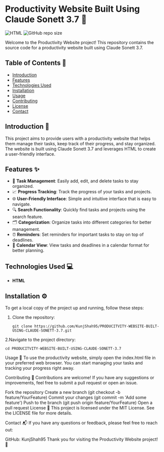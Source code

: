 # Productivity Website Built Using Claude Sonett 3.7 🚀

![HTML](https://img.shields.io/badge/HTML-100%25-blue) ![GitHub repo size](https://img.shields.io/github/repo-size/KunjShah95/PRODUCITVITY-WEBSITE-BUILT-USING-CLAUDE-SONETT-3.7)

Welcome to the Productivity Website project! This repository contains the source code for a productivity website built using Claude Sonett 3.7.

## Table of Contents 📑

- [Introduction](#introduction)
- [Features](#features)
- [Technologies Used](#technologies-used)
- [Installation](#installation)
- [Usage](#usage)
- [Contributing](#contributing)
- [License](#license)
- [Contact](#contact)

## Introduction 🌟

This project aims to provide users with a productivity website that helps them manage their tasks, keep track of their progress, and stay organized. The website is built using Claude Sonett 3.7 and leverages HTML to create a user-friendly interface.

## Features ✨

- 📝 **Task Management**: Easily add, edit, and delete tasks to stay organized.
- 📈 **Progress Tracking**: Track the progress of your tasks and projects.
- 🌐 **User-Friendly Interface**: Simple and intuitive interface that is easy to navigate.
- 🔍 **Search Functionality**: Quickly find tasks and projects using the search feature.
- 🗂️ **Categorization**: Organize tasks into different categories for better management.
- ⏰ **Reminders**: Set reminders for important tasks to stay on top of deadlines.
- 📅 **Calendar View**: View tasks and deadlines in a calendar format for better planning.

## Technologies Used 💻

- **HTML**

## Installation ⚙️

To get a local copy of the project up and running, follow these steps:

1. Clone the repository:
   ```
   git clone https://github.com/KunjShah95/PRODUCITVITY-WEBSITE-BUILT-USING-CLAUDE-SONETT-3.7.git
   ```
2.Navigate to the project directory:
```
cd PRODUCITVITY-WEBSITE-BUILT-USING-CLAUDE-SONETT-3.7
```

Usage 🚀
To use the productivity website, simply open the index.html file in your preferred web browser. You can start managing your tasks and tracking your progress right away.

Contributing 🤝
Contributions are welcome! If you have any suggestions or improvements, feel free to submit a pull request or open an issue.

Fork the repository
Create a new branch (git checkout -b feature/YourFeature)
Commit your changes (git commit -m 'Add some feature')
Push to the branch (git push origin feature/YourFeature)
Open a pull request
License 📄
This project is licensed under the MIT License. See the LICENSE file for more details.

Contact 📬
If you have any questions or feedback, please feel free to reach out:

GitHub: KunjShah95
Thank you for visiting the Productivity Website project! 🌟
